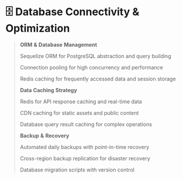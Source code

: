 # 🗄 Database Connectivity & Optimization



> **ORM** **&** **Database** **Management**
>
> Sequelize ORM for PostgreSQL abstraction and query building
>
> Connection pooling for high concurrency and performance
>
> Redis caching for frequently accessed data and session storage
>
> **Data** **Caching** **Strategy**
>
> Redis for API response caching and real-time data
>
> CDN caching for static assets and public content
>
> Database query result caching for complex operations
>
> **Backup** **&** **Recovery**
>
> Automated daily backups with point-in-time recovery
>
> Cross-region backup replication for disaster recovery
>
> Database migration scripts with version control
